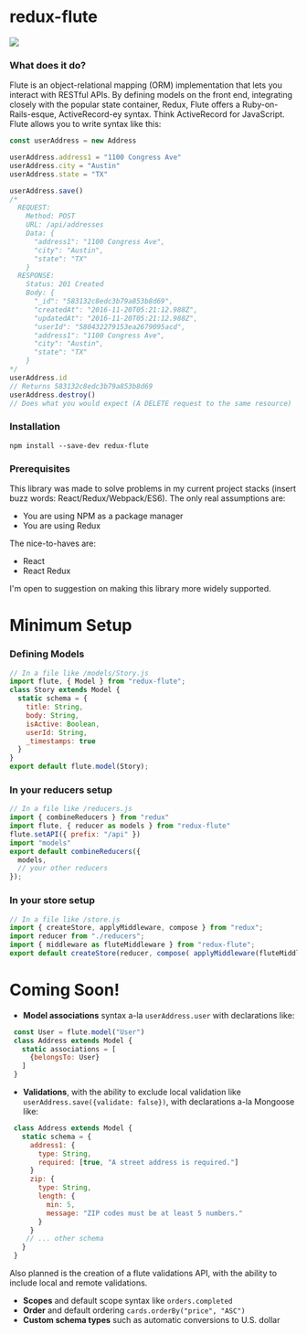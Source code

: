 # redux-flute
![](https://circleci.com/gh/kyleramirez/flute.svg?style=shield&circle-token=f96dcd523b80bba77a924ec8d293eb47c0934bd5)

### What does it do?
Flute is an object-relational mapping (ORM) implementation that lets you interact with RESTful APIs. By defining models on the front end, integrating closely with the popular state container, Redux, Flute offers a Ruby-on-Rails-esque, ActiveRecord-ey syntax. Think ActiveRecord for JavaScript. Flute allows you to write syntax like this:

```js
const userAddress = new Address

userAddress.address1 = "1100 Congress Ave"
userAddress.city = "Austin"
userAddress.state = "TX"

userAddress.save()
/* 
  REQUEST:
    Method: POST 
    URL: /api/addresses
    Data: {
      "address1": "1100 Congress Ave",
      "city": "Austin",
      "state": "TX"
    }
  RESPONSE:
    Status: 201 Created
    Body: {
      "_id": "583132c8edc3b79a853b8d69",
      "createdAt": "2016-11-20T05:21:12.988Z",
      "updatedAt": "2016-11-20T05:21:12.988Z",
      "userId": "580432279153ea2679095acd",
      "address1": "1100 Congress Ave",
      "city": "Austin",
      "state": "TX"
    }
*/
userAddress.id
// Returns 583132c8edc3b79a853b8d69
userAddress.destroy()
// Does what you would expect (A DELETE request to the same resource)
```

### Installation

    npm install --save-dev redux-flute
    
### Prerequisites
This library was made to solve problems in my current project stacks (insert buzz words: React/Redux/Webpack/ES6). The only real assumptions are:

 - You are using NPM as a package manager
 - You are using Redux

The nice-to-haves are:

 - React
 - React Redux

I'm open to suggestion on making this library more widely supported.

# Minimum Setup

### Defining Models
```js
// In a file like /models/Story.js
import flute, { Model } from "redux-flute";
class Story extends Model {
  static schema = {
    title: String,
    body: String,
    isActive: Boolean,
    userId: String,
    _timestamps: true
  }
}
export default flute.model(Story);
```

### In your reducers setup
```js
// In a file like /reducers.js
import { combineReducers } from "redux"
import flute, { reducer as models } from "redux-flute"
flute.setAPI({ prefix: "/api" })
import "models"
export default combineReducers({
  models,
  // your other reducers
});
```

### In your store setup
```js
// In a file like /store.js
import { createStore, applyMiddleware, compose } from "redux";
import reducer from "./reducers";
import { middleware as fluteMiddleware } from "redux-flute";
export default createStore(reducer, compose( applyMiddleware(fluteMiddleware /* , ...your other middlewares*/)));
```

# Coming Soon!

 - **Model associations** syntax a-la `userAddress.user` with declarations like:
 
 ```js
  const User = flute.model("User")
  class Address extends Model {
    static associations = [
      {belongsTo: User}
    ]
  }
 ```
 - **Validations**, with the ability to exclude local validation like `userAddress.save({validate: false})`, with declarations a-la Mongoose like:

 ```js
  class Address extends Model {
    static schema = {
      address1: {
        type: String,
        required: [true, "A street address is required."]
      }
      zip: {
        type: String,
        length: {
          min: 5,
          message: "ZIP codes must be at least 5 numbers."
        }
      }
     // ... other schema
    }
  }
 ```
 Also planned is the creation of a flute validations API, with the ability to include local and remote validations.
 - **Scopes** and default scope syntax like `orders.completed`
 - **Order** and default ordering `cards.orderBy("price", "ASC")`
 - **Custom schema types** such as automatic conversions to U.S. dollar
